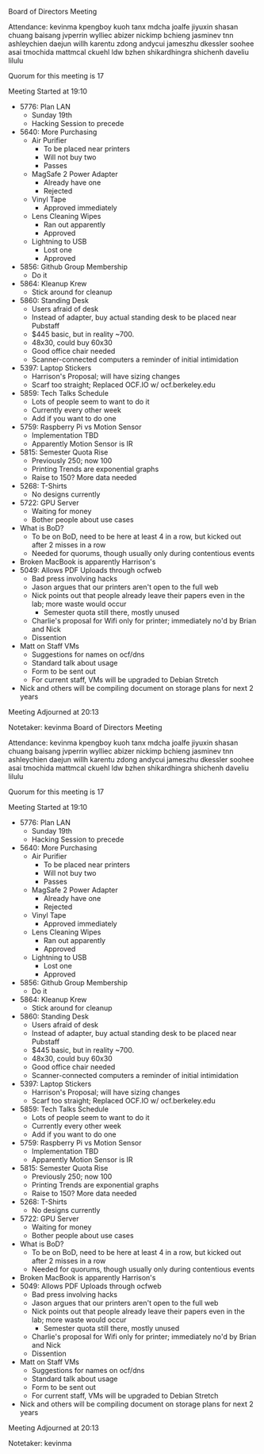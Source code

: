 Board of Directors Meeting

Attendance:
kevinma
kpengboy
kuoh
tanx
mdcha
joalfe
jiyuxin
shasan
chuang
baisang
jvperrin
wylliec
abizer
nickimp
bchieng
jasminev
tnn
ashleychien
daejun
willh
karentu
zdong
andycui
jameszhu
dkessler
soohee
asai
tmochida
mattmcal
ckuehl
ldw
bzhen
shikardhingra
shichenh
daveliu
lilulu

Quorum for this meeting is 17

Meeting Started at 19:10

* 5776: Plan LAN
  * Sunday 19th
  * Hacking Session to precede
* 5640: More Purchasing
  * Air Purifier
    * To be placed near printers
    * Will not buy two
    * Passes
  * MagSafe 2 Power Adapter
    * Already have one
    * Rejected
  * Vinyl Tape
    * Approved immediately
  * Lens Cleaning Wipes
    * Ran out apparently
    * Approved
  * Lightning to USB
    * Lost one
    * Approved
* 5856: Github Group Membership
  * Do it
* 5864: Kleanup Krew
  * Stick around for cleanup
* 5860: Standing Desk
  * Users afraid of desk
  * Instead of adapter, buy actual standing desk to be placed near Pubstaff
  * $445 basic, but in reality ~700.
  * 48x30, could buy 60x30
  * Good office chair needed
  * Scanner-connected computers a reminder of initial intimidation
* 5397: Laptop Stickers
  * Harrison's Proposal; will have sizing changes
  * Scarf too straight; Replaced OCF.IO w/ ocf.berkeley.edu
* 5859: Tech Talks Schedule
  * Lots of people seem to want to do it
  * Currently every other week
  * Add if you want to do one
* 5759: Raspberry Pi vs Motion Sensor
  * Implementation TBD
  * Apparently Motion Sensor is IR
* 5815: Semester Quota Rise
  * Previously 250; now 100
  * Printing Trends are exponential graphs
  * Raise to 150? More data needed
* 5268: T-Shirts
  * No designs currently
* 5722: GPU Server
  * Waiting for money
  * Bother people about use cases
* What is BoD?
  * To be on BoD, need to be here at least 4 in a row, but kicked out after 2 misses in a row
  * Needed for quorums, though usually only during contentious events
* Broken MacBook is apparently Harrison's
* 5049: Allows PDF Uploads through ocfweb
  * Bad press involving hacks
  * Jason argues that our printers aren't open to the full web
  * Nick points out that people already leave their papers even in the lab; more waste would occur
    * Semester quota still there, mostly unused
  * Charlie's proposal for Wifi only for printer; immediately no'd by Brian and Nick
  * Dissention
* Matt on Staff VMs
  * Suggestions for names on ocf/dns
  * Standard talk about usage
  * Form to be sent out
  * For current staff, VMs will be upgraded to Debian Stretch
* Nick and others will be compiling document on storage plans for next 2 years

Meeting Adjourned at 20:13

Notetaker: kevinma
Board of Directors Meeting

Attendance:
kevinma
kpengboy
kuoh
tanx
mdcha
joalfe
jiyuxin
shasan
chuang
baisang
jvperrin
wylliec
abizer
nickimp
bchieng
jasminev
tnn
ashleychien
daejun
willh
karentu
zdong
andycui
jameszhu
dkessler
soohee
asai
tmochida
mattmcal
ckuehl
ldw
bzhen
shikardhingra
shichenh
daveliu
lilulu

Quorum for this meeting is 17

Meeting Started at 19:10

* 5776: Plan LAN
  * Sunday 19th
  * Hacking Session to precede
* 5640: More Purchasing
  * Air Purifier
    * To be placed near printers
    * Will not buy two
    * Passes
  * MagSafe 2 Power Adapter
    * Already have one
    * Rejected
  * Vinyl Tape
    * Approved immediately
  * Lens Cleaning Wipes
    * Ran out apparently
    * Approved
  * Lightning to USB
    * Lost one
    * Approved
* 5856: Github Group Membership
  * Do it
* 5864: Kleanup Krew
  * Stick around for cleanup
* 5860: Standing Desk
  * Users afraid of desk
  * Instead of adapter, buy actual standing desk to be placed near Pubstaff
  * $445 basic, but in reality ~700.
  * 48x30, could buy 60x30
  * Good office chair needed
  * Scanner-connected computers a reminder of initial intimidation
* 5397: Laptop Stickers
  * Harrison's Proposal; will have sizing changes
  * Scarf too straight; Replaced OCF.IO w/ ocf.berkeley.edu
* 5859: Tech Talks Schedule
  * Lots of people seem to want to do it
  * Currently every other week
  * Add if you want to do one
* 5759: Raspberry Pi vs Motion Sensor
  * Implementation TBD
  * Apparently Motion Sensor is IR
* 5815: Semester Quota Rise
  * Previously 250; now 100
  * Printing Trends are exponential graphs
  * Raise to 150? More data needed
* 5268: T-Shirts
  * No designs currently
* 5722: GPU Server
  * Waiting for money
  * Bother people about use cases
* What is BoD?
  * To be on BoD, need to be here at least 4 in a row, but kicked out after 2 misses in a row
  * Needed for quorums, though usually only during contentious events
* Broken MacBook is apparently Harrison's
* 5049: Allows PDF Uploads through ocfweb
  * Bad press involving hacks
  * Jason argues that our printers aren't open to the full web
  * Nick points out that people already leave their papers even in the lab; more waste would occur
    * Semester quota still there, mostly unused
  * Charlie's proposal for Wifi only for printer; immediately no'd by Brian and Nick
  * Dissention
* Matt on Staff VMs
  * Suggestions for names on ocf/dns
  * Standard talk about usage
  * Form to be sent out
  * For current staff, VMs will be upgraded to Debian Stretch
* Nick and others will be compiling document on storage plans for next 2 years

Meeting Adjourned at 20:13

Notetaker: kevinma
